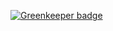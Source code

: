
[![Greenkeeper badge](https://badges.greenkeeper.io/kosirm/ramda-playground.svg)](https://greenkeeper.io/)
